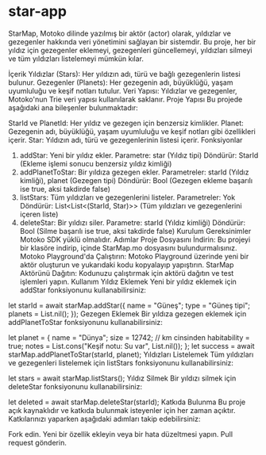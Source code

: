 # star-app
StarMap, Motoko dilinde yazılmış bir aktör (actor) olarak, yıldızlar ve gezegenler hakkında veri yönetimini sağlayan bir sistemdir. Bu proje, her bir yıldız için gezegenler eklemeyi, gezegenleri güncellemeyi, yıldızları silmeyi ve tüm yıldızları listelemeyi mümkün kılar.

İçerik
Yıldızlar (Stars): Her yıldızın adı, türü ve bağlı gezegenlerin listesi bulunur.
Gezegenler (Planets): Her gezegenin adı, büyüklüğü, yaşam uyumluluğu ve keşif notları tutulur.
Veri Yapısı: Yıldızlar ve gezegenler, Motoko'nun Trie veri yapısı kullanılarak saklanır.
Proje Yapısı
Bu projede aşağıdaki ana bileşenler bulunmaktadır:

StarId ve PlanetId: Her yıldız ve gezegen için benzersiz kimlikler.
Planet: Gezegenin adı, büyüklüğü, yaşam uyumluluğu ve keşif notları gibi özellikleri içerir.
Star: Yıldızın adı, türü ve gezegenlerinin listesi içerir.
Fonksiyonlar
1. addStar: Yeni bir yıldız ekler.
Parametre: star (Yıldız tipi)
Döndürür: StarId (Ekleme işlemi sonucu benzersiz yıldız kimliği)
2. addPlanetToStar: Bir yıldıza gezegen ekler.
Parametreler: starId (Yıldız kimliği), planet (Gezegen tipi)
Döndürür: Bool (Gezegen ekleme başarılı ise true, aksi takdirde false)
3. listStars: Tüm yıldızları ve gezegenlerini listeler.
Parametreler: Yok
Döndürür: List<List<(StarId, Star)>> (Tüm yıldızları ve gezegenlerini içeren liste)
4. deleteStar: Bir yıldızı siler.
Parametre: starId (Yıldız kimliği)
Döndürür: Bool (Silme başarılı ise true, aksi takdirde false)
Kurulum
Gereksinimler
Motoko SDK yüklü olmalıdır.
Adımlar
Proje Dosyasını İndirin: Bu projeyi bir klasöre indirip, içinde StarMap.mo dosyasını bulundurmalısınız.
Motoko Playground'da Çalıştırın: Motoko Playground üzerinde yeni bir aktör oluşturun ve yukarıdaki kodu kopyalayıp yapıştırın.
StarMap Aktörünü Dağıtın: Kodunuzu çalıştırmak için aktörü dağıtın ve test işlemleri yapın.
Kullanım
Yıldız Eklemek
Yeni bir yıldız eklemek için addStar fonksiyonunu kullanabilirsiniz:

let starId = await starMap.addStar({
  name = "Güneş";
  type = "Güneş tipi";
  planets = List.nil();
});
Gezegen Eklemek
Bir yıldıza gezegen eklemek için addPlanetToStar fonksiyonunu kullanabilirsiniz:

let planet = {
  name = "Dünya";
  size = 12742;  // km cinsinden
  habitability = true;
  notes = List.cons("Keşif notu: Su var", List.nil());
};
let success = await starMap.addPlanetToStar(starId, planet);
Yıldızları Listelemek
Tüm yıldızları ve gezegenleri listelemek için listStars fonksiyonunu kullanabilirsiniz:

let stars = await starMap.listStars();
Yıldız Silmek
Bir yıldızı silmek için deleteStar fonksiyonunu kullanabilirsiniz:

let deleted = await starMap.deleteStar(starId);
Katkıda Bulunma
Bu proje açık kaynaklıdır ve katkıda bulunmak isteyenler için her zaman açıktır. Katkılarınızı yaparken aşağıdaki adımları takip edebilirsiniz:

Fork edin.
Yeni bir özellik ekleyin veya bir hata düzeltmesi yapın.
Pull request gönderin.
